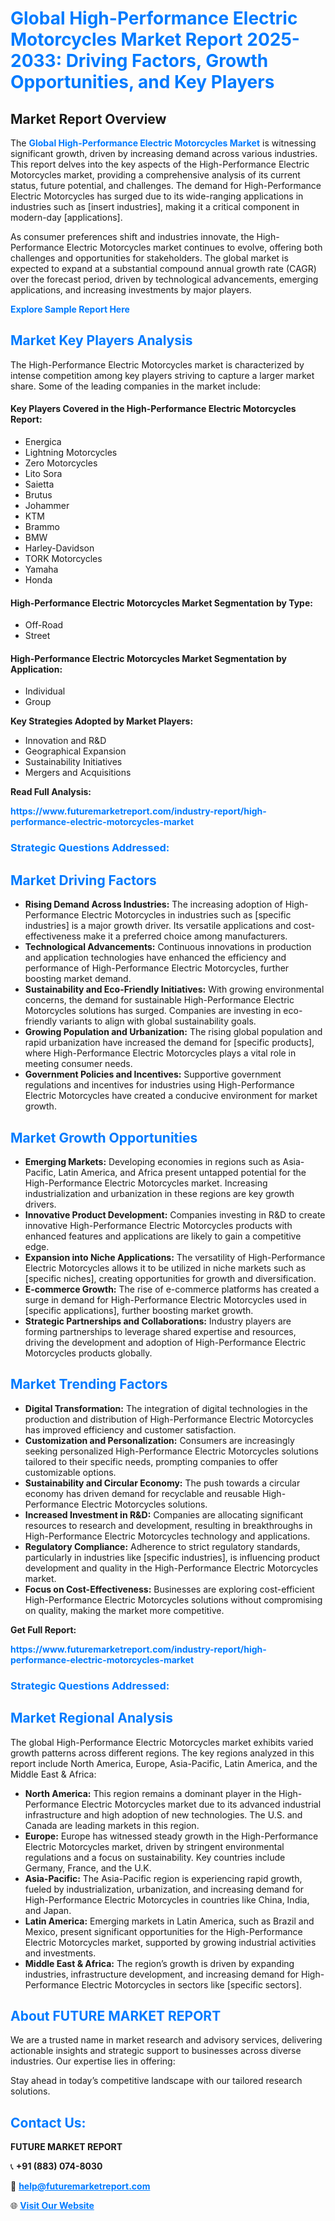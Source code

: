 <h1 style="color: #007BFF;">Global High-Performance Electric Motorcycles Market Report 2025-2033: Driving Factors, Growth Opportunities, and Key Players</h1>

<section id="overview">
<h2>Market Report Overview</h2>
<p>The <a href="https://www.futuremarketreport.com/industry-report/high-performance-electric-motorcycles-market" style="color: #007BFF; text-decoration: none;"><strong>Global High-Performance Electric Motorcycles Market</strong></a> is witnessing significant growth, driven by increasing demand across various industries. This report delves into the key aspects of the High-Performance Electric Motorcycles market, providing a comprehensive analysis of its current status, future potential, and challenges. The demand for High-Performance Electric Motorcycles has surged due to its wide-ranging applications in industries such as [insert industries], making it a critical component in modern-day [applications].</p>
<p>As consumer preferences shift and industries innovate, the High-Performance Electric Motorcycles market continues to evolve, offering both challenges and opportunities for stakeholders. The global market is expected to expand at a substantial compound annual growth rate (CAGR) over the forecast period, driven by technological advancements, emerging applications, and increasing investments by major players.</p>
</section>

<section id="overview">
<p><a href="https://www.futuremarketreport.com/request-sample/reportId=109141" style="color: #007BFF; text-decoration: none;"><strong>Explore Sample Report Here</strong></a></p>
</section>

<section id="key-players">
<h2 style="color: #007BFF;">Market Key Players Analysis</h2>
<p>The High-Performance Electric Motorcycles market is characterized by intense competition among key players striving to capture a larger market share. Some of the leading companies in the market include:</p>
<h4>Key Players Covered in the High-Performance Electric Motorcycles Report:</h4>
<ul><li>Energica</li><li>Lightning Motorcycles</li><li>Zero Motorcycles</li><li>Lito Sora</li><li>Saietta</li><li>Brutus</li><li>Johammer</li><li>KTM</li><li>Brammo</li><li>BMW</li><li>Harley-Davidson</li><li>TORK Motorcycles</li><li>Yamaha</li><li>Honda</li></ul>
<h4>High-Performance Electric Motorcycles Market Segmentation by Type:</h4>
<ul><li>Off-Road</li><li>Street</li></ul>

<h4>High-Performance Electric Motorcycles Market Segmentation by Application:</h4>
<ul><li>Individual</li><li>Group</li></ul>
<p><strong>Key Strategies Adopted by Market Players:</strong></p>
<ul>
<li>Innovation and R&D</li>
<li>Geographical Expansion</li>
<li>Sustainability Initiatives</li>
<li>Mergers and Acquisitions</li>
</ul>
</section>

<section>
<p><strong>Read Full Analysis: </strong></p><a href="https://www.futuremarketreport.com/industry-report/high-performance-electric-motorcycles-market" style="color: #007BFF; text-decoration: none;"><strong>https://www.futuremarketreport.com/industry-report/high-performance-electric-motorcycles-market</strong></a>
<h3 style="color: #007BFF;">Strategic Questions Addressed:</h3>
</section>

<section id="driving-factors">
<h2 style="color: #007BFF;">Market Driving Factors</h2>
<ul>
<li><strong>Rising Demand Across Industries:</strong> The increasing adoption of High-Performance Electric Motorcycles in industries such as [specific industries] is a major growth driver. Its versatile applications and cost-effectiveness make it a preferred choice among manufacturers.</li>
<li><strong>Technological Advancements:</strong> Continuous innovations in production and application technologies have enhanced the efficiency and performance of High-Performance Electric Motorcycles, further boosting market demand.</li>
<li><strong>Sustainability and Eco-Friendly Initiatives:</strong> With growing environmental concerns, the demand for sustainable High-Performance Electric Motorcycles solutions has surged. Companies are investing in eco-friendly variants to align with global sustainability goals.</li>
<li><strong>Growing Population and Urbanization:</strong> The rising global population and rapid urbanization have increased the demand for [specific products], where High-Performance Electric Motorcycles plays a vital role in meeting consumer needs.</li>
<li><strong>Government Policies and Incentives:</strong> Supportive government regulations and incentives for industries using High-Performance Electric Motorcycles have created a conducive environment for market growth.</li>
</ul>
</section>

<section id="growth-opportunities">
<h2 style="color: #007BFF;">Market Growth Opportunities</h2>
<ul>
<li><strong>Emerging Markets:</strong> Developing economies in regions such as Asia-Pacific, Latin America, and Africa present untapped potential for the High-Performance Electric Motorcycles market. Increasing industrialization and urbanization in these regions are key growth drivers.</li>
<li><strong>Innovative Product Development:</strong> Companies investing in R&D to create innovative High-Performance Electric Motorcycles products with enhanced features and applications are likely to gain a competitive edge.</li>
<li><strong>Expansion into Niche Applications:</strong> The versatility of High-Performance Electric Motorcycles allows it to be utilized in niche markets such as [specific niches], creating opportunities for growth and diversification.</li>
<li><strong>E-commerce Growth:</strong> The rise of e-commerce platforms has created a surge in demand for High-Performance Electric Motorcycles used in [specific applications], further boosting market growth.</li>
<li><strong>Strategic Partnerships and Collaborations:</strong> Industry players are forming partnerships to leverage shared expertise and resources, driving the development and adoption of High-Performance Electric Motorcycles products globally.</li>
</ul>
</section>

<section id="trending-factors">
<h2 style="color: #007BFF;">Market Trending Factors</h2>
<ul>
<li><strong>Digital Transformation:</strong> The integration of digital technologies in the production and distribution of High-Performance Electric Motorcycles has improved efficiency and customer satisfaction.</li>
<li><strong>Customization and Personalization:</strong> Consumers are increasingly seeking personalized High-Performance Electric Motorcycles solutions tailored to their specific needs, prompting companies to offer customizable options.</li>
<li><strong>Sustainability and Circular Economy:</strong> The push towards a circular economy has driven demand for recyclable and reusable High-Performance Electric Motorcycles solutions.</li>
<li><strong>Increased Investment in R&D:</strong> Companies are allocating significant resources to research and development, resulting in breakthroughs in High-Performance Electric Motorcycles technology and applications.</li>
<li><strong>Regulatory Compliance:</strong> Adherence to strict regulatory standards, particularly in industries like [specific industries], is influencing product development and quality in the High-Performance Electric Motorcycles market.</li>
<li><strong>Focus on Cost-Effectiveness:</strong> Businesses are exploring cost-efficient High-Performance Electric Motorcycles solutions without compromising on quality, making the market more competitive.</li>
</ul>
</section>

<section>
<p><strong>Get Full Report: </strong></p><a href="https://www.futuremarketreport.com/industry-report/high-performance-electric-motorcycles-market" style="color: #007BFF; text-decoration: none;"><strong>https://www.futuremarketreport.com/industry-report/high-performance-electric-motorcycles-market</strong></a>
<h3 style="color: #007BFF;">Strategic Questions Addressed:</h3>
</section>


<section id="regional-analysis">
<h2 style="color: #007BFF;">Market Regional Analysis</h2>
<p>The global High-Performance Electric Motorcycles market exhibits varied growth patterns across different regions. The key regions analyzed in this report include North America, Europe, Asia-Pacific, Latin America, and the Middle East & Africa:</p>
<ul>
<li><strong>North America:</strong> This region remains a dominant player in the High-Performance Electric Motorcycles market due to its advanced industrial infrastructure and high adoption of new technologies. The U.S. and Canada are leading markets in this region.</li>
<li><strong>Europe:</strong> Europe has witnessed steady growth in the High-Performance Electric Motorcycles market, driven by stringent environmental regulations and a focus on sustainability. Key countries include Germany, France, and the U.K.</li>
<li><strong>Asia-Pacific:</strong> The Asia-Pacific region is experiencing rapid growth, fueled by industrialization, urbanization, and increasing demand for High-Performance Electric Motorcycles in countries like China, India, and Japan.</li>
<li><strong>Latin America:</strong> Emerging markets in Latin America, such as Brazil and Mexico, present significant opportunities for the High-Performance Electric Motorcycles market, supported by growing industrial activities and investments.</li>
<li><strong>Middle East & Africa:</strong> The region’s growth is driven by expanding industries, infrastructure development, and increasing demand for High-Performance Electric Motorcycles in sectors like [specific sectors].</li>
</ul>
</section>

<footer>
<h2 style="color: #007BFF;">About FUTURE MARKET REPORT</h2>
<p>We are a trusted name in market research and advisory services, delivering actionable insights and strategic support to businesses across diverse industries. Our expertise lies in offering:</p>

<p>Stay ahead in today’s competitive landscape with our tailored research solutions.</p>

<h2 style="color: #007BFF;">Contact Us:</h2>
<p><strong>FUTURE MARKET REPORT</strong></p>
<p>📞 <strong>+91 (883) 074-8030</strong></p>
<p>📧 <strong><a href="mailto:help@futuremarketreport.com" style="color: #007BFF;">help@futuremarketreport.com</a></strong></p>
<p>🌐 <strong><a href="https://www.futuremarketreport.com/" style="color: #007BFF;">Visit Our Website</a></strong></p>
</footer>